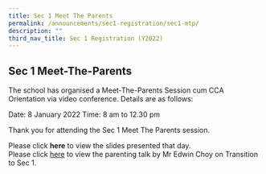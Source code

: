 ```yaml
---
title: Sec 1 Meet The Parents
permalink: /announcements/sec1-registration/sec1-mtp/
description: ""
third_nav_title: Sec 1 Registration (Y2022)
---
```




## **Sec 1 Meet-The-Parents**

The school has organised a Meet-The-Parents Session cum CCA Orientation via video conference. 
Details are as follows:

Date:  8 January 2022 
Time:  8 am to 12.30 pm

Thank you for attending the Sec 1 Meet The Parents session. 

Please click **here** to view the slides presented that day. <br>
Please click [here](https://drive.google.com/file/d/1C0jvkwEuzVKNZwOxz5AXRPRoebJUPieK/view) to view the parenting talk by Mr Edwin Choy on Transition to Sec 1.